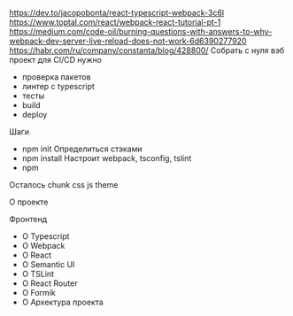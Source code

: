 https://dev.to/jacopobonta/react-typescript-webpack-3c6l
https://www.toptal.com/react/webpack-react-tutorial-pt-1
https://medium.com/code-oil/burning-questions-with-answers-to-why-webpack-dev-server-live-reload-does-not-work-6d6390277920
https://habr.com/ru/company/constanta/blog/428800/
Собрать с нуля вэб проект
для CI/CD нужно

- проверка пакетов
- линтер с typescript
- тесты
- build
- deploy

Шаги 
- npm init
Определиться стэками 
- npm install
Настроит webpack, tsconfig, tslint
- npm 

Осталось
chunk css js
theme


О проекте

Фронтенд

- О Typescript
- O Webpack
- O React
- O Semantic UI
- O TSLint
- O React Router
- O Formik
- O Архектура проекта

